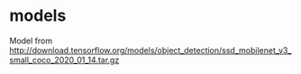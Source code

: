 # models
Model from http://download.tensorflow.org/models/object_detection/ssd_mobilenet_v3_small_coco_2020_01_14.tar.gz
